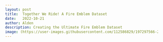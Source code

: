 ```yaml
---
layout: post
title:  Together We Ride! A Fire Emblem Dataset
date:   2022-10-21
author: Alden
description: Creating the Ultimate Fire Emblem Dataset
image: (https://user-images.githubusercontent.com/112586829/197297566-24c3e4f4-a966-43b8-8207-bd3b93b6736a.png)
---
```

